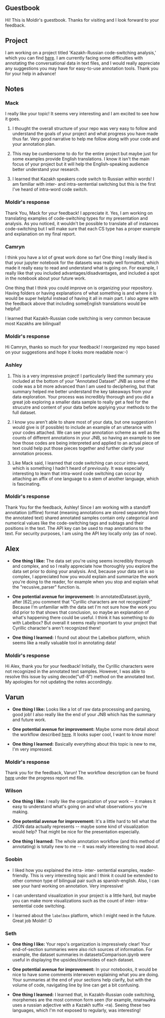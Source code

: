 ## Guestbook

Hi! This is Moldir's guestbook. Thanks for visiting and I look forward to your feedback.

## Project

I am working on a project titled 'Kazakh-Russian code-switching analysis,' which you can find [here](https://github.com/Data-Science-for-Linguists-2023/Kazakh-Russian-Code-Switching-Analysis). I am currently facing some difficulties with annotating the conversational data in text files, and I would really appreciate any suggestions you may have for easy-to-use annotation tools. Thank you for your help in advance!

## Notes  

### Mack
I really like your topic! It seems very interesting and I am excited to see how it goes.

1. I thought the overall structure of your repo was very easy to follow and understand the goals of your project and what progress you have made thus far. Very good narrative to help me follow along with your code and your annotation plan.

2. This may be cumbersome to do for the entire project but maybe just for some examples provide English translations. I know it isn't the main focus of your project but it will help the English-speaking audience better understand your research.

3. I learned that Kazakh speakers code switch to Russian *within* words! I am familiar with inter- and intra-sentential switching but this is the first I've heard of intra-word code switch.


### Moldir's response

Thank You, Mack for your feedback! I appreciate it. Yes, I am working on translating examples of code-switching types for my presentation and analysis. As you noticed, it wouldn't be possible to translate all of instances code-switching but I will make sure that each CS type has a proper example and explanation on my final report.


### Camryn

I think you have a lot of great work done so far! One thing I really liked is that your jupyter notebook for the datasets was really well formatted, which made it really easy to read and understand what is going on. For example, I really like that you included advantages/disadvantages, and included a spot in the notebook about your future work. 

One thing that I think you could improve on is organizing your repository. Having folders or having explanations of what something is and where it is would be super helpful instead of having it all in main part. I also agree with the feedback above that including someEnglish translations would be helpful!

I learned that Kazakh-Russian code switching is very common because most Kazakhs are bilingual! 


### Moldir's response

Hi Camryn, thanks so much for your feedback! I reorganized my repo based on your suggestions and hope it looks more readable now:-)


### Ashley

1. This is a very impressive project! I particularly liked the summary you included at the bottom of your "Annotated Dataset" JNB as some of the code was a bit more advanced than I am used to deciphering, but that summary helped me better understand the key takeaways from your data exploration. Your process was incredibly thorough and you did a great job exploring a smaller data sample to really get a feel for the strucutre and content of your data before applying your methods to the full dataset.

2. I know you aren't able to share most of your data, but one suggestion I would give is (if possible) to include an example of an utterance with your codes attached. We can see your annotation scheme as well as the counts of different annotations in your JNB, so having an example to see how those codes are being interpreted and applied to an actual piece of text could help put those pieces together and further clarify your annotation process. 

3. Like Mack said, I learned that code switching can occur intra-word, which is something I hadn't heard of previously. It was especially interesting to learn that intra-word code switching can occur by attaching an affix of one language to a stem of another language, which is fascinating.  


### Moldir's response

Thank You for the feedback, Ashley! Since I am working with a standoff annotation (offline) format (meaning annotations are stored separately from the annotated text) shared annotated samples contain only categorical and numerical values like the code-switching tags and subtags and their positions in the text. The API key can be used to map annotations to the text. For security purposes, I am using the API key locally only (as of now). 


## Alex

- **One thing I like:** The data set you're using seems incredibly thorough and complex, and so I really appreciate how thoroughly you explore the data set prior to doing your analysis. And, because your data set is so complex, I appreciated how you would explain and summarize the work you're doing to the reader, for example when you stop and explain what the "recusive_parser" function is.

- **One potential avenue for improvement:** In annotatedDataset.ipynb, after \[62],you comment that "Cyrillic characters are not recognized!" Because I'm unfamiliar with the data set I'm not sure how the work you did prior to that shows that conclusion, so maybe an explanation of what's happening there could be useful. I think it has something to do with Labelbox? But overall it seems really important to your project that Cyrillic character's aren't recognized there! 

- **One thing I learned:** I found out about the Labelbox platform, which seems like a really valuable tool in annotating data!


### Moldir's response

Hi Alex, thank you for your feedback! Initially, the Cyrillic characters were not recognized in the annotated text samples. However, I was able to resolve this issue by using decode("utf-8") method on the annotated text. My apologies for not updating the notes accordingly.

 
## Varun

- **One thing I like:** Looks like a lot of raw data processing and parsing, good job! I also really like the end of your JNB which has the summary and future work.

- **One potential avenue for improvement:** Maybe some more detail about the workflow described [here](https://github.com/Data-Science-for-Linguists-2023/Kazakh-Russian-Code-Switching-Analysis/blob/main/screenshots/annotation-workflow.png). It looks super cool, I want to know more!

- **One thing I learned:** Basically everything about this topic is new to me, I'm very impressed.


### Moldir's response

Thank you for the feedback, Varun! The workflow description can be found [here](https://github.com/Data-Science-for-Linguists-2023/Kazakh-Russian-Code-Switching-Analysis/blob/main/progress_report.md) under the progress report md file.

### Wilson

- **One thing I like:** I really like the organization of your work -- it makes it easy to understand what's going on and what observations you're making.

- **One potential avenue for improvement:** It's a little hard to tell what the JSON data actually represents -- maybe some kind of visualization would help? That might be nice for the presentation especially.

- **One thing I learned:** The whole annotation workflow (and this method of annotating) is totally new to me -- it was really interesting to read about.


### Soobin

- I liked how you explained the intra- inter- sentential examples, reader-friendly. This is very interesting topic and I think it could be extended to other common type of bilingual pair such as spanish-english. Also, I can see your hard working on annotation. Very impressive!

- I can understand visualization in your project is a little hard, but maybe you can make more visualizations such as the count of inter- intra- sentential code switching. 

- I learned about the `labelbox` platform, which I might need in the future. Great job Moldir! :D

### Seth

- **One thing I like:** Your repo's organization is impressively clear! Your end-of-section summaries were also rich sources of information. For example, the dataset summaries in datasetsComparison.ipynb were useful in displaying the upsides/downsides of each dataset. 

- **One potential avenue for improvement:** In your notebooks, it would be nice to have some comments interwoven explaining what you are doing. Your summaries at the end of your sections help clarify, but with the volume of code, navigating line by line can get a bit confusing. 

- **One thing I learned:** I learned that, in Kazakh-Russian code switching, morphemes are the most common form seen (for example, платныйға uses a russian adjective with a Kazakh suffix -ға). Seeing these two languages, which I'm not exposed to regularly, was interesting!